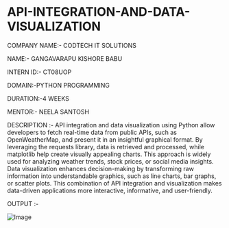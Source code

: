 # API-INTEGRATION-AND-DATA-VISUALIZATION

COMPANY NAME:- CODTECH IT SOLUTIONS

NAME:- GANGAVARAPU KISHORE BABU

INTERN ID:- CT08UOP

DOMAIN:-PYTHON PROGRAMMING

DURATION:-4 WEEKS

MENTOR:- NEELA SANTOSH

DESCRIPTION :-
API integration and data visualization using Python allow developers to fetch real-time data from public APIs, such as OpenWeatherMap, and present it in an insightful graphical format. By leveraging the requests library, data is retrieved and processed, while matplotlib help create visually appealing charts. This approach is widely used for analyzing weather trends, stock prices, or social media insights. Data visualization enhances decision-making by transforming raw information into understandable graphics, such as line charts, bar graphs, or scatter plots. This combination of API integration and visualization makes data-driven applications more interactive, informative, and user-friendly.

OUTPUT :-

![Image](https://github.com/user-attachments/assets/85b0b6da-50d0-4046-8f22-4121a457a25a)
